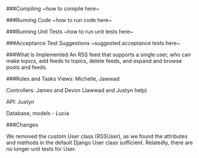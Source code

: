 ###Compiling
~how to compile here~

###Running Code
~how to run code here~

###Running Unit Tests
~how to run unit tests here~

###Acceptance Test Suggestions
~suggested acceptance tests here~

###What Is Implemented
An RSS feed that supports a single user, who can make topics, add feeds to topics, delete feeds, and expand and browse posts and feeds.

###Roles and Tasks
Views: Michelle, Jawwad

Controllers: James and Devon (Jawwad and Justyn help)

API: Justyn

Database, models - Lucia

###Changes

We removed the custom User class (RSSUser), as we found the attributes and methods in the default Django User class sufficient. Relatedly, there are no longer unit tests for User.
